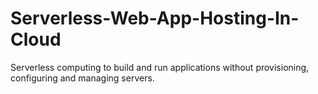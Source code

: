 # Serverless-Web-App-Hosting-In-Cloud
Serverless computing to build and run applications without provisioning, configuring and managing servers.
